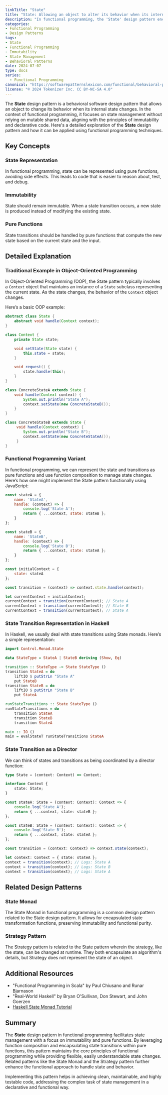 ```yaml
---
linkTitle: "State"
title: "State: Allowing an object to alter its behavior when its internal state changes."
description: "In functional programming, the 'State' design pattern encapsulates state management within an object, enabling it to change its behavior when its internal state changes without using mutable shared data. This pattern helps maintain immutability and promotes a declarative approach to managing state."
categories:
- Functional Programming
- Design Patterns
tags:
- State
- Functional Programming
- Immutability
- State Management
- Behavioral Patterns
date: 2024-07-07
type: docs
series:
  - Functional Programming
canonical: "https://softwarepatternslexicon.com/functional/behavioral-patterns/interactions/state"
license: "© 2024 Tokenizer Inc. CC BY-NC-SA 4.0"
---
```



The **State** design pattern is a behavioral software design pattern that allows an object to change its behavior when its internal state changes. In the context of functional programming, it focuses on state management without relying on mutable shared data, aligning with the principles of immutability and declarative code. Here's a detailed exploration of the **State** design pattern and how it can be applied using functional programming techniques.

## Key Concepts

### State Representation
In functional programming, state can be represented using pure functions, avoiding side effects. This leads to code that is easier to reason about, test, and debug. 

### Immutability
State should remain immutable. When a state transition occurs, a new state is produced instead of modifying the existing state.

### Pure Functions
State transitions should be handled by pure functions that compute the new state based on the current state and the input.

## Detailed Explanation

### Traditional Example in Object-Oriented Programming
In Object-Oriented Programming (OOP), the State pattern typically involves a `Context` object that maintains an instance of a `State` subclass representing the current state. As the state changes, the behavior of the `Context` object changes.

Here’s a basic OOP example:

```java
abstract class State {
    abstract void handle(Context context);
}

class Context {
    private State state;

    void setState(State state) {
        this.state = state;
    }

    void request() {
        state.handle(this);
    }
}

class ConcreteStateA extends State {
    void handle(Context context) {
        System.out.println("State A");
        context.setState(new ConcreteStateB());
    }
}

class ConcreteStateB extends State {
     void handle(Context context) {
        System.out.println("State B");
        context.setState(new ConcreteStateA());
     }
}
```

### Functional Programming Variant
In functional programming, we can represent the state and transitions as pure functions and use function composition to manage state changes. Here’s how one might implement the State pattern functionally using JavaScript:

```javascript
const stateA = {
    name: 'StateA',
    handle: (context) => {
        console.log('State A');
        return { ...context, state: stateB };
    }
};

const stateB = {
    name: 'StateB',
    handle: (context) => {
        console.log('State B');
        return { ...context, state: stateA };
    }
};

const initialContext = {
    state: stateA
};

const transition = (context) => context.state.handle(context);

let currentContext = initialContext;
currentContext = transition(currentContext); // State A
currentContext = transition(currentContext); // State B
currentContext = transition(currentContext); // State A
```

### State Transition Representation in Haskell

In Haskell, we usually deal with state transitions using State monads. Here’s a simple representation:

```haskell
import Control.Monad.State

data StateType = StateA | StateB deriving (Show, Eq)

transition :: StateType -> State StateType ()
transition StateA = do
    liftIO $ putStrLn "State A"
    put StateB
transition StateB = do
    liftIO $ putStrLn "State B"
    put StateA

runStateTransitions :: State StateType ()
runStateTransitions = do
    transition StateA
    transition StateB
    transition StateA

main :: IO ()
main = evalStateT runStateTransitions StateA
```

### State Transition as a Director

We can think of states and transitions as being coordinated by a director function:

```typescript
type State = (context: Context) => Context;

interface Context {
    state: State;
}

const stateA: State = (context: Context): Context => {
    console.log('State A');
    return { ...context, state: stateB };
};

const stateB: State = (context: Context): Context => {
    console.log('State B');
    return { ...context, state: stateA };
};

const transition = (context: Context) => context.state(context);

let context: Context = { state: stateA };
context = transition(context); // Logs: State A
context = transition(context); // Logs: State B
context = transition(context); // Logs: State A
```

## Related Design Patterns

### State Monad
The State Monad in functional programming is a common design pattern related to the State design pattern. It allows for encapsulated state transformation functions, preserving immutability and functional purity.

### Strategy Pattern
The Strategy pattern is related to the State pattern wherein the strategy, like the state, can be changed at runtime. They both encapsulate an algorithm's details, but Strategy does not represent the state of an object.

## Additional Resources

- "Functional Programming in Scala" by Paul Chiusano and Runar Bjarnason
- "Real-World Haskell" by Bryan O'Sullivan, Don Stewart, and John Goerzen
- [Haskell State Monad Tutorial](http://learnyouahaskell.com/for-a-few-monads-more#state)

## Summary

The **State** design pattern in functional programming facilitates state management with a focus on immutability and pure functions. By leveraging function composition and encapsulating state transitions within pure functions, this pattern maintains the core principles of functional programming while providing flexible, easily understandable state changes. Related patterns like the State Monad and the Strategy pattern further enhance the functional approach to handle state and behavior.

Implementing this pattern helps in achieving clean, maintainable, and highly testable code, addressing the complex task of state management in a declarative and functional way.

